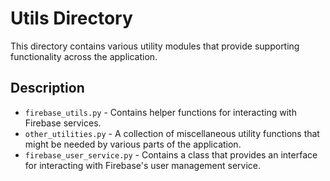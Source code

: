# Utils Directory

This directory contains various utility modules that provide supporting functionality across the application.

## Description

- `firebase_utils.py` - Contains helper functions for interacting with Firebase services.
- `other_utilities.py` - A collection of miscellaneous utility functions that might be needed by various parts of the application.
- `firebase_user_service.py` - Contains a class that provides an interface for interacting with Firebase's user management service.